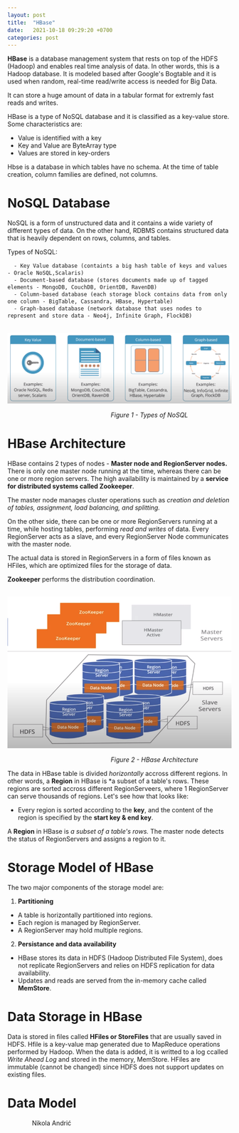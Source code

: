 ```yaml
---
layout: post
title:  "HBase"
date:   2021-10-18 09:29:20 +0700
categories: post
---
```

 
 **HBase** is a database management system that rests on top of the HDFS (Hadoop) and enables real time analysis of data. In other words, this is a Hadoop database. It is modeled based after Google's Bogtable and it is used when random, real-time read/write access is needed for Big Data. 
 
 It can store a huge amount of data in a tabular format for extremly fast reads and writes. 
 
 HBase is a type of NoSQL database and it is classified as a key-value store. Some characteristics are:
        
 - Value is identified with a key
 - Key and Value are ByteArray type
 - Values are stored in key-orders 
 
 Hbse is a database in which tables have no schema. At the time of table creation, column families are defined, not columns.
 
# NoSQL Database

 NoSQL is a form of unstructured data and it contains a wide variety of different types of data. On the other hand, RDBMS contains structured data that is heavily dependent on rows, columns, and tables. 
 
 
 Types of NoSQL:
 
      - Key Value database (containts a big hash table of keys and values - Oracle NoSQL,Scalaris)
      - Document-based database (stores documents made up of tagged elements - MongoDB, CouchDB, OrientDB, RavenDB)
      - Column-based database (each storage block contains data from only one column - BigTable, Cassandra, HBase, Hypertable)
      - Graph-based database (network database that uses nodes to represent and store data - Neo4j, Infinite Graph, FlockDB)
      
&nbsp;&nbsp;&nbsp;&nbsp;&nbsp;&nbsp;&nbsp;&nbsp;&nbsp;&nbsp;&nbsp;&nbsp;&nbsp;&nbsp;&nbsp;&nbsp;&nbsp;&nbsp; 
![databases_examaples](../../assets/posts_images/hbase_0.png)

&nbsp;&nbsp;&nbsp;&nbsp;&nbsp;&nbsp;&nbsp;&nbsp;&nbsp;&nbsp;&nbsp;&nbsp;&nbsp;&nbsp;&nbsp;&nbsp;&nbsp;&nbsp;&nbsp;&nbsp;&nbsp;&nbsp;&nbsp;&nbsp;&nbsp;&nbsp;&nbsp;&nbsp;&nbsp;&nbsp;&nbsp;&nbsp;&nbsp;&nbsp;&nbsp;&nbsp;&nbsp;&nbsp;&nbsp;&nbsp;&nbsp;&nbsp;&nbsp;&nbsp;&nbsp;&nbsp;&nbsp;&nbsp;&nbsp;&nbsp;&nbsp;&nbsp;&nbsp;&nbsp;&nbsp;&nbsp;&nbsp;&nbsp;&nbsp;*Figure 1 - Types of NoSQL*

# HBase Architecture

 HBase contains 2 types of nodes - **Master node and RegionServer nodes.** There is only one master node running at the time, whereas there can be one or more region servers. The high availability is maintained by a **service for distributed systems called Zookeeper**. 
 
 The master node manages cluster operations such as *creation and deletion of tables, assignment, load balancing, and splitting.* 
 
 On the other side, there can be one or more RegionServers running at a time, while hosting tables, performing *read and writes* of data. Every RegionServer acts as a slave, and every RegionServer Node communicates with the master node. 
 
 The actual data is stored in RegionServers in a form of files known as HFiles, which are optimized files for the storage of data.
 
 **Zookeeper** performs the distribution coordination. 
 
 &nbsp;&nbsp;&nbsp;&nbsp;&nbsp;&nbsp;&nbsp;&nbsp;&nbsp;&nbsp;&nbsp;&nbsp;&nbsp;&nbsp;&nbsp;&nbsp;&nbsp;&nbsp; 
![databases_examaples](../../assets/posts_images/hbase_1.png)

&nbsp;&nbsp;&nbsp;&nbsp;&nbsp;&nbsp;&nbsp;&nbsp;&nbsp;&nbsp;&nbsp;&nbsp;&nbsp;&nbsp;&nbsp;&nbsp;&nbsp;&nbsp;&nbsp;&nbsp;&nbsp;&nbsp;&nbsp;&nbsp;&nbsp;&nbsp;&nbsp;&nbsp;&nbsp;&nbsp;&nbsp;&nbsp;&nbsp;&nbsp;&nbsp;&nbsp;&nbsp;&nbsp;&nbsp;&nbsp;&nbsp;&nbsp;&nbsp;&nbsp;&nbsp;&nbsp;&nbsp;&nbsp;&nbsp;&nbsp;&nbsp;&nbsp;&nbsp;&nbsp;&nbsp;&nbsp;&nbsp;&nbsp;&nbsp;*Figure 2 - HBase Architecture*

 The data in HBase table is divided *horizontally* accross different regions. In other words, a **Region** in HBase is *a subset of a table's rows. These regions are sorted accross different RegionServeers, where 1 RegionServer can serve thousands of regions. Let's see how that looks like:
 
 
 - Every region is sorted according to the **key**, and the content of the region is specified by the **start key & end key**.
 
 
 
 
 
 A **Region** in HBase is *a subset of a table's rows.* The master node detects the status of RegionServers and assigns a region to it. 

# Storage Model of HBase

 The two major components of the storage model are:
 
 1. **Partitioning**
 
 - A table is horizontally partitioned into regions.
 - Each region is managed by RegionServer.
 - A RegionServer may hold multiple regions.

 2. **Persistance and data availability**

 - HBase stores its data in HDFS (Hadoop Distributed File System), does not replicate RegionServers and relies on HDFS replication for data availability.
 - Updates and reads are served from the in-memory cache called **MemStore**.

# Data Storage in HBase

 Data is stored in files called **HFiles or StoreFiles** that are usually saved in HDFS. Hfile is a key-value map generated due to MapReduce operations performed by Hadoop. When the data is added, it is writted to a log ccalled *Write Ahead Log* and stored in the memory, MemStore. HFiles are immutable (cannot be changed) since HDFS does not support updates on existing files. 
 
# Data Model

     
 &nbsp;&nbsp;&nbsp;&nbsp;&nbsp;&nbsp;&nbsp;&nbsp;&nbsp;&nbsp;&nbsp;&nbsp;&nbsp;
 Nikola Andrić
 
 

 
